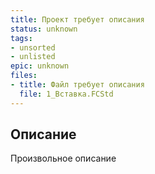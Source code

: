 ```yaml
---
title: Проект требует описания
status: unknown
tags:
- unsorted
- unlisted
epic: unknown
files:
- title: Файл требует описания
  file: 1_Вставка.FCStd
---
```



## Описание

Произвольное описание